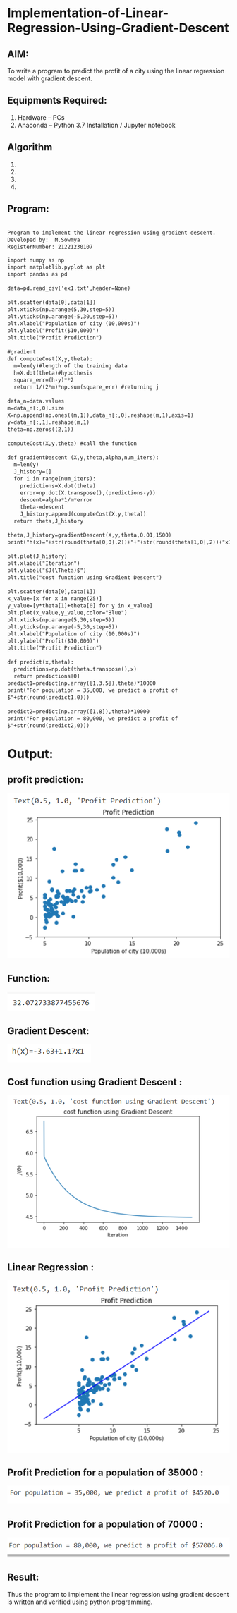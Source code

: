 # Implementation-of-Linear-Regression-Using-Gradient-Descent

## AIM:
To write a program to predict the profit of a city using the linear regression model with gradient descent.

## Equipments Required:
1. Hardware – PCs
2. Anaconda – Python 3.7 Installation / Jupyter notebook

## Algorithm
1. 
2. 
3. 
4. 

## Program:
```

Program to implement the linear regression using gradient descent.
Developed by:  M.Sowmya
RegisterNumber: 21221230107
```
```
import numpy as np
import matplotlib.pyplot as plt
import pandas as pd

data=pd.read_csv('ex1.txt',header=None)

plt.scatter(data[0],data[1])
plt.xticks(np.arange(5,30,step=5))
plt.yticks(np.arange(-5,30,step=5))
plt.xlabel("Population of city (10,000s)")
plt.ylabel("Profit($10,000)")
plt.title("Profit Prediction")

#gradient
def computeCost(X,y,theta):
  m=len(y)#length of the training data
  h=X.dot(theta)#hypothesis
  square_err=(h-y)**2
  return 1/(2*m)*np.sum(square_err) #returning j

data_n=data.values
m=data_n[:,0].size
X=np.append(np.ones((m,1)),data_n[:,0].reshape(m,1),axis=1)
y=data_n[:,1].reshape(m,1)
theta=np.zeros((2,1))

computeCost(X,y,theta) #call the function

def gradientDescent (X,y,theta,alpha,num_iters):
  m=len(y)
  J_history=[]
  for i in range(num_iters):
    predictions=X.dot(theta)
    error=np.dot(X.transpose(),(predictions-y))
    descent=alpha*1/m*error
    theta-=descent
    J_history.append(computeCost(X,y,theta))
  return theta,J_history
  
theta,J_history=gradientDescent(X,y,theta,0.01,1500)
print("h(x)="+str(round(theta[0,0],2))+"+"+str(round(theta[1,0],2))+"x1")

plt.plot(J_history)
plt.xlabel("Iteration")
plt.ylabel("$J(\Theta)$")
plt.title("cost function using Gradient Descent")

plt.scatter(data[0],data[1])
x_value=[x for x in range(25)]
y_value=[y*theta[1]+theta[0] for y in x_value]
plt.plot(x_value,y_value,color="Blue")
plt.xticks(np.arange(5,30,step=5))
plt.yticks(np.arange(-5,30,step=5))
plt.xlabel("Population of city (10,000s)")
plt.ylabel("Profit($10,000)")
plt.title("Profit Prediction")

def predict(x,theta):
  predictions=np.dot(theta.transpose(),x)
  return predictions[0]
predict1=predict(np.array([1,3.5]),theta)*10000
print("For population = 35,000, we predict a profit of $"+str(round(predict1,0)))

predict2=predict(np.array([1,8]),theta)*10000
print("For population = 80,000, we predict a profit of $"+str(round(predict2,0)))
```



# Output:
## profit prediction:
![output](./ml3.1.PNG)
## Function:
![output](./ml3.2.PNG)
## Gradient Descent:
![output](./ml3.4.PNG)
## Cost function using Gradient Descent :
![output](./ml3.5.PNG)
## Linear Regression :
![output](./ml3.6.PNG)
## Profit Prediction for a population of 35000 :
![output](./ml3.7.PNG)
## Profit Prediction for a population of 70000 :
![output](./ml3.8.PNG)

## Result:
Thus the program to implement the linear regression using gradient descent is written and verified using python programming.
